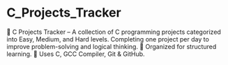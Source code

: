 # C_Projects_Tracker
🚀 C Projects Tracker – A collection of C programming projects categorized into Easy, Medium, and Hard levels. Completing one project per day to improve problem-solving and logical thinking. 📂 Organized for structured learning. 🔹 Uses C, GCC Compiler, Git &amp; GitHub.
